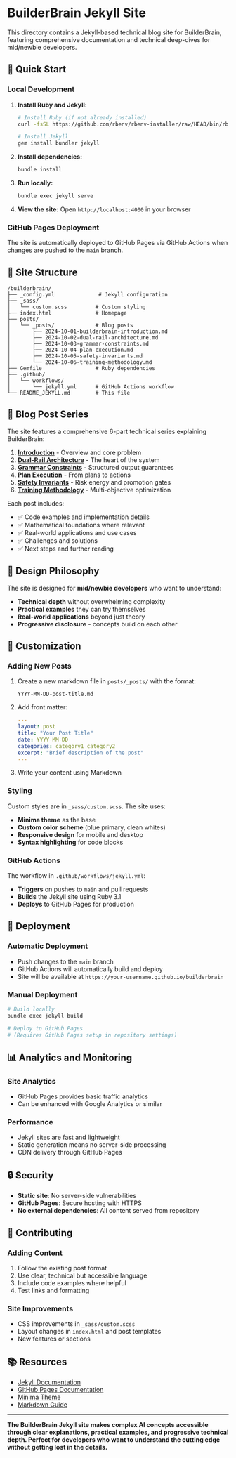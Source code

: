 # BuilderBrain Jekyll Site

This directory contains a Jekyll-based technical blog site for BuilderBrain, featuring comprehensive documentation and technical deep-dives for mid/newbie developers.

## 🚀 Quick Start

### Local Development

1. **Install Ruby and Jekyll:**
   ```bash
   # Install Ruby (if not already installed)
   curl -fsSL https://github.com/rbenv/rbenv-installer/raw/HEAD/bin/rbenv-installer | bash

   # Install Jekyll
   gem install bundler jekyll
   ```

2. **Install dependencies:**
   ```bash
   bundle install
   ```

3. **Run locally:**
   ```bash
   bundle exec jekyll serve
   ```

4. **View the site:**
   Open `http://localhost:4000` in your browser

### GitHub Pages Deployment

The site is automatically deployed to GitHub Pages via GitHub Actions when changes are pushed to the `main` branch.

## 📁 Site Structure

```
/builderbrain/
├── _config.yml              # Jekyll configuration
├── _sass/
│   └── custom.scss         # Custom styling
├── index.html              # Homepage
├── posts/
│   └── _posts/             # Blog posts
│       ├── 2024-10-01-builderbrain-introduction.md
│       ├── 2024-10-02-dual-rail-architecture.md
│       ├── 2024-10-03-grammar-constraints.md
│       ├── 2024-10-04-plan-execution.md
│       ├── 2024-10-05-safety-invariants.md
│       └── 2024-10-06-training-methodology.md
├── Gemfile                 # Ruby dependencies
├── .github/
│   └── workflows/
│       └── jekyll.yml      # GitHub Actions workflow
└── README_JEKYLL.md        # This file
```

## 📝 Blog Post Series

The site features a comprehensive 6-part technical series explaining BuilderBrain:

1. **[Introduction](posts/_posts/2024-10-01-builderbrain-introduction.md)** - Overview and core problem
2. **[Dual-Rail Architecture](posts/_posts/2024-10-02-dual-rail-architecture.md)** - The heart of the system
3. **[Grammar Constraints](posts/_posts/2024-10-03-grammar-constraints.md)** - Structured output guarantees
4. **[Plan Execution](posts/_posts/2024-10-04-plan-execution.md)** - From plans to actions
5. **[Safety Invariants](posts/_posts/2024-10-05-safety-invariants.md)** - Risk energy and promotion gates
6. **[Training Methodology](posts/_posts/2024-10-06-training-methodology.md)** - Multi-objective optimization

Each post includes:
- ✅ Code examples and implementation details
- ✅ Mathematical foundations where relevant
- ✅ Real-world applications and use cases
- ✅ Challenges and solutions
- ✅ Next steps and further reading

## 🎨 Design Philosophy

The site is designed for **mid/newbie developers** who want to understand:

- **Technical depth** without overwhelming complexity
- **Practical examples** they can try themselves
- **Real-world applications** beyond just theory
- **Progressive disclosure** - concepts build on each other

## 🔧 Customization

### Adding New Posts

1. Create a new markdown file in `posts/_posts/` with the format:
   ```
   YYYY-MM-DD-post-title.md
   ```

2. Add front matter:
   ```yaml
   ---
   layout: post
   title: "Your Post Title"
   date: YYYY-MM-DD
   categories: category1 category2
   excerpt: "Brief description of the post"
   ---
   ```

3. Write your content using Markdown

### Styling

Custom styles are in `_sass/custom.scss`. The site uses:
- **Minima theme** as the base
- **Custom color scheme** (blue primary, clean whites)
- **Responsive design** for mobile and desktop
- **Syntax highlighting** for code blocks

### GitHub Actions

The workflow in `.github/workflows/jekyll.yml`:
- **Triggers** on pushes to `main` and pull requests
- **Builds** the Jekyll site using Ruby 3.1
- **Deploys** to GitHub Pages for production

## 🚀 Deployment

### Automatic Deployment
- Push changes to the `main` branch
- GitHub Actions will automatically build and deploy
- Site will be available at `https://your-username.github.io/builderbrain`

### Manual Deployment
```bash
# Build locally
bundle exec jekyll build

# Deploy to GitHub Pages
# (Requires GitHub Pages setup in repository settings)
```

## 📊 Analytics and Monitoring

### Site Analytics
- GitHub Pages provides basic traffic analytics
- Can be enhanced with Google Analytics or similar

### Performance
- Jekyll sites are fast and lightweight
- Static generation means no server-side processing
- CDN delivery through GitHub Pages

## 🔒 Security

- **Static site**: No server-side vulnerabilities
- **GitHub Pages**: Secure hosting with HTTPS
- **No external dependencies**: All content served from repository

## 🤝 Contributing

### Adding Content
1. Follow the existing post format
2. Use clear, technical but accessible language
3. Include code examples where helpful
4. Test links and formatting

### Site Improvements
- CSS improvements in `_sass/custom.scss`
- Layout changes in `index.html` and post templates
- New features or sections

## 📚 Resources

- [Jekyll Documentation](https://jekyllrb.com/docs/)
- [GitHub Pages Documentation](https://docs.github.com/en/pages)
- [Minima Theme](https://github.com/jekyll/minima)
- [Markdown Guide](https://www.markdownguide.org/)

---

**The BuilderBrain Jekyll site makes complex AI concepts accessible through clear explanations, practical examples, and progressive technical depth. Perfect for developers who want to understand the cutting edge without getting lost in the details.**
